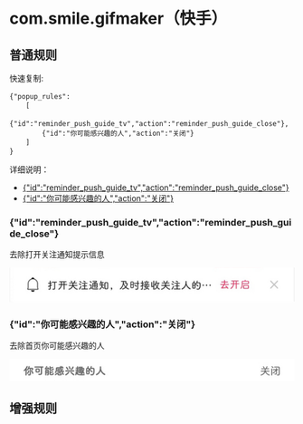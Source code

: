 # com.smile.gifmaker（快手）

## 普通规则

快速复制:
```
{"popup_rules":
    [
        {"id":"reminder_push_guide_tv","action":"reminder_push_guide_close"},
        {"id":"你可能感兴趣的人","action":"关闭"}
    ]
}
```
详细说明：
- [{"id":"reminder_push_guide_tv","action":"reminder_push_guide_close"}](#idreminder_push_guide_tvactionreminder_push_guide_close)
- [{"id":"你可能感兴趣的人","action":"关闭"}](#id你可能感兴趣的人action关闭)


### {"id":"reminder_push_guide_tv","action":"reminder_push_guide_close"}
去除打开关注通知提示信息

![](./assets/打开关注通知.jpg)

### {"id":"你可能感兴趣的人","action":"关闭"}
去除首页你可能感兴趣的人

![](./assets/首页你可能感兴趣的人.jpg)


## 增强规则
